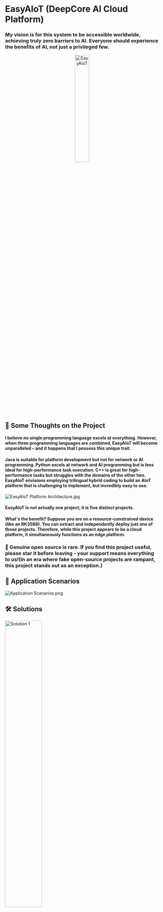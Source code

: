 # EasyAIoT (DeepCore AI Cloud Platform)
### My vision is for this system to be accessible worldwide, achieving truly zero barriers to AI. Everyone should experience the benefits of AI, not just a privileged few.
<div align="center">
    <img src=".image/logo.png" width="30%" height="30%" alt="EasyAIoT">
</div>

## 🌟 Some Thoughts on the Project
#### I believe no single programming language excels at everything. However, when three programming languages are combined, EasyAIoT will become unparalleled – and it happens that I possess this unique trait.
#### Java is suitable for platform development but not for network or AI programming. Python excels at network and AI programming but is less ideal for high-performance task execution. C++ is great for high-performance tasks but struggles with the domains of the other two. EasyAIoT envisions employing trilingual hybrid coding to build an AIoT platform that is challenging to implement, but incredibly easy to use.
![EasyAIoT Platform Architecture.jpg](.image/iframe2.jpg)
#### EasyAIoT is not actually one project; it is five distinct projects.
#### What's the benefit? Suppose you are on a resource-constrained device (like an RK3588). You can extract and independently deploy just one of those projects. Therefore, while this project appears to be a cloud platform, it simultaneously functions as an edge platform.

### 🌟 Genuine open source is rare. If you find this project useful, please star it before leaving - your support means everything to us!(In an era where fake open-source projects are rampant, this project stands out as an exception.)

## 🎯 Application Scenarios
![Application Scenarios.png](.image/适用场景.png)

## 🛠️ Solutions
<div>
  <img src=".image/解决方案1.png" alt="Solution 1" width="49%" style="margin-right: 10px">
  <img src=".image/解决方案2.png" alt="Solution 2" width="49%">
</div>

## 🧩 Project Structure
EasyAIoT consists of five core projects:
- **WEB Module**: Frontend management interface based on Vue
- **DEVICE Module**: Java-based device management module responsible for IoT device access and management
- **VIDEO Module**: Python-based video processing module responsible for video stream processing and transmission
- **AI Module**: Python-based artificial intelligence processing module responsible for video analysis and AI algorithm execution
- **TASK Module**: C++-based high-performance task processing module responsible for compute-intensive task execution

## ☁️ EasyAIoT = AI + IoT = Cloud-Edge Integrated Solution
Supports thousands of vertical scenarios with customizable AI models and algorithm development. 

Deep integration empowers intelligent vision for everything: EasyAIoT constructs an efficient access and management network for IoT devices (especially massive cameras). We deeply integrate real-time streaming technology with cutting-edge AI to create a unified service core. This solution not only enables interoperability across heterogeneous devices but also deeply integrates HD video streams with powerful AI analytics engines, giving surveillance systems "intelligent eyes" – accurately enabling facial recognition, abnormal behavior analysis, risk personnel monitoring, and perimeter intrusion detection.

![EasyAIoT Platform Architecture](.image/iframe1.jpg)

## ⚠️ Disclaimer

EasyAIoT is an open-source learning project unrelated to commercial activities. Users must comply with laws and regulations and refrain from illegal activities. If EasyAIoT discovers user violations, it will cooperate with authorities and report to government agencies. Users bear full legal responsibility for illegal actions and shall compensate third parties for damages caused by usage. All EasyAIoT-related resources are used at the user's own risk.

## 📚 Official Documentation
- Documentation: http://pro.basiclab.top:9988/

## 🎮 Demo Environment
- Demo URL: http://pro.basiclab.top:8888/
- Username: admin
- Password: admin123

## ⚙️ Project Repositories
- Gitee: https://gitee.com/soaring-xiongkulu/easyaiot
- Github: https://github.com/soaring-xiongkulu/easyaiot

## 🛠️ Technology Stack
### Frontend
- **Core Framework**: Vue 3.3.8
- **Development Language**: TypeScript 5.2.2
- **Build Tool**: Vite 4.5.0
- **UI Component Library**: Ant Design Vue 4.0.7
- **State Management**: Pinia 2.1.7
- **Routing**: Vue Router 4.2.5
- **HTTP Client**: Axios/Alova 1.6.1
- **CSS**: UnoCSS 0.57.3
- **Package Manager**: pnpm 9.0.4

### Backend
- **DEVICE Module Framework**: 
  - Spring Boot 2.7.18
  - Spring Boot Starter Security
  - Gateway
  - SkyWalking
  - OpenFeign
  - Sentinel
  - Nacos
  - Kafka
  - TDEngine
  - MyBatis-Plus
  - PostgreSQL
- **AI Module Framework**：
  - Python 3.11+
  - Flask
  - Flask-Cors
  - Flask-Migrate
  - Flask-SQLAlchemy
  - OpenCV (cv2)
  - Pillow (PIL.Image)
  - Ultralytics
  - Psycopg2-Binary
- **VIDEO Module Framework**：
  - Python 3.11+
  - WSDiscovery
  - Netifaces
  - Onvif-Zeep
  - Pyserial
  - Paho_Mqtt
  - Flask
  - Flask-Cors
  - Flask-Migrate
  - Flask-SQLAlchemy
  - Psycopg2-Binary
- **TASK Module Framework**：
  - C++17
  - Opencv2
  - Httplib
  - Json
  - Librknn
  - Minio-Cpp
  - Mk-Media
  - RGA
  - Logging
  - Queue
  - Thread

## 📸 Screenshots
<div>
  <img src=".image/banner/banner1001.png" alt="Screenshot 1" width="49%" style="margin-right: 10px">
  <img src=".image/banner/banner1009.jpg" alt="Screenshot 2" width="49%">
</div>
<div>
  <img src=".image/banner/banner1006.jpg" alt="Screenshot 3" width="49%" style="margin-right: 10px">
  <img src=".image/banner/banner1010.jpg" alt="Screenshot 4" width="49%">
</div>
<div>
  <img src=".image/banner/banner1015.png" alt="Screenshot 5" width="49%" style="margin-right: 10px">
  <img src=".image/banner/banner1016.jpg" alt="Screenshot 6" width="49%">
</div>
<div>
  <img src=".image/banner/banner1007.jpg" alt="Screenshot 7" width="49%" style="margin-right: 10px">
  <img src=".image/banner/banner1008.jpg" alt="Screenshot 8" width="49%">
</div>
<div>
  <img src=".image/banner/banner1013.jpg" alt="Screenshot 9" width="49%" style="margin-right: 10px">
  <img src=".image/banner/banner1014.png" alt="Screenshot 10" width="49%">
</div>
<div>
  <img src=".image/banner/banner1011.jpg" alt="Screenshot 11" width="49%" style="margin-right: 10px">
  <img src=".image/banner/banner1012.jpg" alt="Screenshot 12" width="49%">
</div>
<div>
  <img src=".image/banner/banner1003.png" alt="Screenshot 13" width="49%" style="margin-right: 10px">
  <img src=".image/banner/banner1004.png" alt="Screenshot 14" width="49%">
</div>
<div>
  <img src=".image/banner/banner1005.png" alt="Screenshot 15" width="49%" style="margin-right: 10px">
  <img src=".image/banner/banner1002.png" alt="Screenshot 16" width="49%">
</div>

## 📞 Contact Information(You must read the group announcement when joining the group, otherwise you will be kicked out of the group)
<div>
  <img src=".image/联系方式.jpg" alt="联系方式" width="30%" style="margin-right: 10px">
  <img src=".image/微信群.jpg" alt="联系方式" width="30%" style="margin-right: 10px">
</div>

### 🪐 Knowledge Planet:
<p>
  <img src=".image/知识星球.jpg" alt="知识星球" width="30%">
</p>

## 💰 Sponsorship
<div>
    <img src=".image/微信支付.jpg" alt="WeChat Pay" width="30%" height="30%">
    <img src=".image/支付宝支付.jpg" alt="Alipay" width="30%" height="10%">
</div>

## 🙏 Acknowledgements
Thanks to the following contributors for code, feedback, donations, and support (in no particular order):
<table>
  <tbody>
    <tr>
      <td align="center" valign="top" width="11.11%"><a href="https://gitee.com/huangzhen1993" target="_blank"><img src="./.image/sponsor/黄振.jpg" width="80px;" alt="黄振"/><br /><sub><b>黄振</b></sub></a></td>
      <td align="center" valign="top" width="11.11%"><a href="https://gitee.com/lcrsd123" target="_blank"><img src=".image/sponsor/城市稻草人.jpg" width="80px;" alt="城市稻草人"/><br /><sub><b>城市稻草人</b></sub></a></td>
      <td align="center" valign="top" width="11.11%"><a href="https://gitee.com/Mo_bai1016" target="_blank"><img src=".image/sponsor/Bug写手墨白.jpg" width="80px;" alt="Bug写手墨白"/><br /><sub><b>Bug写手墨白</b></sub></a></td>
      <td align="center" valign="top" width="11.11%"><a href="https://gitee.com/kevinosc_admin" target="_blank"><img src=".image/sponsor/kevin.jpg" width="80px;" alt="kevin"/><br /><sub><b>kevin</b></sub></a></td>
      <td align="center" valign="top" width="11.11%"><a href="https://gitee.com/lhyicn" target="_blank"><img src=".image/sponsor/童年.jpg" width="80px;" alt="童年"/><br /><sub><b>童年</b></sub></a></td>
      <td align="center" valign="top" width="11.11%"><a href="https://gitee.com/l9999_admin" target="_blank"><img src=".image/sponsor/一往无前.jpg" width="80px;" alt="一往无前"/><br /><sub><b>一往无前</b></sub></a></td>
      <td align="center" valign="top" width="11.11%"><a href="https://gitee.com/ADVISORYZ" target="_blank"><img src=".image/sponsor/ADVISORYZ.jpg" width="80px;" alt="ADVISORYZ"/><br /><sub><b>ADVISORYZ</b></sub></a></td>
      <td align="center" valign="top" width="11.11%"><a href="https://gitee.com/dongxinji" target="_blank"><img src="./.image/sponsor/take%20your%20time%20or.jpg" width="80px;" alt="take your time or"/><br /><sub><b>take your time or</b></sub></a></td>
      <td align="center" valign="top" width="11.11%"><a href="https://github.com/xu756" target="_blank"><img src="./.image/sponsor/碎碎念..jpg" width="80px;" alt="碎碎念."/><br /><sub><b>碎碎念.</b></sub></a></td>
    </tr>
    <tr>
      <td align="center" valign="top" width="11.11%"><a href="https://github.com/fengchunshen" target="_blank"><img src="./.image/sponsor/春生.jpg" width="80px;" alt="春生"/><br /><sub><b>春生</b></sub></a></td>
      <td align="center" valign="top" width="11.11%"><a href="https://gitee.com/mrfox_wang" target="_blank"><img src="./.image/sponsor/贵阳王老板.jpg" width="80px;" alt="贵阳王老板"/><br /><sub><b>贵阳王老板</b></sub></a></td>
      <td align="center" valign="top" width="11.11%"><a href="https://gitee.com/haobaby" target="_blank"><img src="./.image/sponsor/hao_chen.jpg" width="80px;" alt="hao_chen"/><br /><sub><b>hao_chen</b></sub></a></td>
      <td align="center" valign="top" width="11.11%"><a href="https://gitee.com/yuer629" target="_blank"><img src="./.image/sponsor/yuer629.jpg" width="80px;" alt="yuer629"/><br /><sub><b>yuer629</b></sub></a></td>
      <td align="center" valign="top" width="11.11%"><a href="https://gitee.com/cai-peikai/ai-project" target="_blank"><img src="./.image/sponsor/kong.jpg" width="80px;" alt="kong"/><br /><sub><b>kong</b></sub></a></td>
      <td align="center" valign="top" width="11.11%"><a href="https://gitee.com/HB1731276584" target="_blank"><img src="./.image/sponsor/岁月静好.jpg" width="80px;" alt="岁月静好"/><br /><sub><b>岁月静好</b></sub></a></td>
      <td align="center" valign="top" width="11.11%"><a href="https://gitee.com/hy5128" target="_blank"><img src="./.image/sponsor/Kunkka.jpg" width="80px;" alt="Kunkka"/><br /><sub><b>Kunkka</b></sub></a></td>
      <td align="center" valign="top" width="11.11%"><a href="https://gitee.com/cnlijf" target="_blank"><img src="./.image/sponsor/李江峰.jpg" width="80px;" alt="李江峰"/><br /><sub><b>李江峰</b></sub></a></td>
      <td align="center" valign="top" width="11.11%"><a href="https://gitee.com/Yang619" target="_blank"><img src="./.image/sponsor/Chao..jpg" width="80px;" alt="Chao."/><br /><sub><b>Chao.</b></sub></a></td>
    </tr>
    <tr>
      <td align="center" valign="top" width="11.11%"><a href="https://gitee.com/guo-dida" target="_blank"><img src="./.image/sponsor/灬.jpg" width="80px;" alt="灬"/><br /><sub><b>灬</b></sub></a></td>
      <td align="center" valign="top" width="11.11%"><a href="https://github.com/XyhBill" target="_blank"><img src="./.image/sponsor/Mr.LuCkY.jpg" width="80px;" alt="Mr.LuCkY"/><br /><sub><b>Mr.LuCkY</b></sub></a></td>
      <td align="center" valign="top" width="11.11%"><a href="https://gitee.com/timeforeverz" target="_blank"><img src="./.image/sponsor/泓.jpg" width="80px;" alt="泓"/><br /><sub><b>泓</b></sub></a></td>
      <td align="center" valign="top" width="11.11%"><a href="https://gitee.com/mySia" target="_blank"><img src="./.image/sponsor/i.jpg" width="80px;" alt="i"/><br /><sub><b>i</b></sub></a></td>
      <td align="center" valign="top" width="11.11%"><a href="https://gitee.com/baobaomo" target="_blank"><img src="./.image/sponsor/放学丶别走.jpg" width="80px;" alt="放学丶别走"/><br /><sub><b>放学丶别走</b></sub></a></td>
      <td align="center" valign="top" width="11.11%"><a href="https://gitee.com/sunbirder" target="_blank"><img src="./.image/sponsor/小菜鸟先飞.jpg" width="80px;" alt="小菜鸟先飞"/><br /><sub><b>小菜鸟先飞</b></sub></a></td>
      <td align="center" valign="top" width="11.11%"><a href="https://gitee.com/mmy0" target="_blank"><img src="./.image/sponsor/追溯未来-_-.jpg" width="80px;" alt="追溯未来"/><br /><sub><b>追溯未来</b></sub></a></td>
      <td align="center" valign="top" width="11.11%"><a href="https://gitee.com/ccqingshan" target="_blank"><img src="./.image/sponsor/青衫.jpg" width="80px;" alt="青衫"/><br /><sub><b>青衫</b></sub></a></td>
      <td align="center" valign="top" width="11.11%"><a href="https://gitee.com/jiangchunJava" target="_blank"><img src="./.image/sponsor/Fae.jpg" width="80px;" alt="Fae"/><br /><sub><b>Fae</b></sub></a></td>
    </tr>
    <tr>
      <td align="center" valign="top" width="11.11%"><a href="https://gitee.com/huang-xiangtai" target="_blank"><img src="./.image/sponsor/憨憨.jpg" width="80px;" alt="憨憨"/><br /><sub><b>憨憨</b></sub></a></td>
      <td align="center" valign="top" width="11.11%"><a href="https://gitee.com/gu-beichen-starlight" target="_blank"><img src="./.image/sponsor/文艺小青年.jpg" width="80px;" alt="文艺小青年"/><br /><sub><b>文艺小青年</b></sub></a></td>
      <td align="center" valign="top" width="11.11%"><a href="https://github.com/zhangnanchao" target="_blank"><img src="./.image/sponsor/lion.jpg" width="80px;" alt="lion"/><br /><sub><b>lion</b></sub></a></td>
      <td align="center" valign="top" width="11.11%"><a href="https://gitee.com/yupccc" target="_blank"><img src="./.image/sponsor/汪汪队立大功.jpg" width="80px;" alt="汪汪队立大功"/><br /><sub><b>汪汪队立大功</b></sub></a></td>
      <td align="center" valign="top" width="11.11%"><a href="https://gitee.com/wcjjjjjjj" target="_blank"><img src="./.image/sponsor/wcj.jpg" width="80px;" alt="wcj"/><br /><sub><b>wcj</b></sub></a></td>
      <td align="center" valign="top" width="11.11%"><a href="https://gitee.com/hufanglei" target="_blank"><img src="./.image/sponsor/🌹怒放de生命😋.jpg" width="80px;" alt="怒放de生命"/><br /><sub><b>怒放de生命</b></sub></a></td>
      <td align="center" valign="top" width="11.11%"><a href="https://gitee.com/juyunsuan" target="_blank"><img src="./.image/sponsor/蓝速传媒.jpg" width="80px;" alt="蓝速传媒"/><br /><sub><b>蓝速传媒</b></sub></a></td>
      <td align="center" valign="top" width="11.11%"><a href="https://gitee.com/achieve275" target="_blank"><img src="./.image/sponsor/Achieve_Xu.jpg" width="80px;" alt="Achieve_Xu"/><br /><sub><b>Achieve_Xu</b></sub></a></td>
      <td align="center" valign="top" width="11.11%"><a href="https://gitee.com/nicholasld" target="_blank"><img src="./.image/sponsor/NicholasLD.jpg" width="80px;" alt="NicholasLD"/><br /><sub><b>NicholasLD</b></sub></a></td>
    </tr>
    <tr>
      <td align="center" valign="top" width="11.11%"><a href="https://gitee.com/shup092_admin" target="_blank"><img src="./.image/sponsor/shup.jpg" width="80px;" alt="shup"/><br /><sub><b>shup</b></sub></a></td>
      <td align="center" valign="top" width="11.11%"><a href="https://github.com/派大星" target="_blank"><img src="./.image/sponsor/派大星.jpg" width="80px;" alt="派大星"/><br /><sub><b>派大星</b></sub></a></td>
      <td align="center" valign="top" width="11.11%"><a href="https://gitee.com/wz_vue_gitee_181" target="_blank"><img src="./.image/sponsor/棒槌🧿🍹🍹🧿.jpg" width="80px;" alt="棒槌🧿🍹🍹🧿"/><br /><sub><b>棒槌</b></sub></a></td>
    </tr>
  </tbody>
</table>

## 📄 Open Source License
[MIT LICENSE](LICENSE)

## ©️ Copyright Notice
EasyAIoT follows the [MIT LICENSE](LICENSE). Commercial use is permitted provided original author/copyright information is retained.

## 🌟 Star Growth Trend Chart
[![Stargazers over time](https://starchart.cc/soaring-xiongkulu/easyaiot.svg?variant=adaptive)](https://starchart.cc/soaring-xiongkulu/easyaiot)
